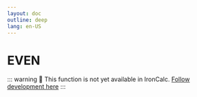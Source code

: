 ```yaml
---
layout: doc
outline: deep
lang: en-US
---
```


# EVEN

::: warning
🚧 This function is not yet available in IronCalc.
[Follow development here](https://github.com/ironcalc/IronCalc/labels/Functions)
:::
